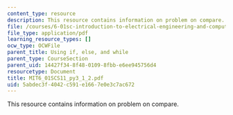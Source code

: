 ```yaml
---
content_type: resource
description: This resource contains information on problem on compare.
file: /courses/6-01sc-introduction-to-electrical-engineering-and-computer-science-i-spring-2011/5abdec3f4042c591e1667e0e3c7ac672_MIT6_01SCS11_py3_1_2.pdf
file_type: application/pdf
learning_resource_types: []
ocw_type: OCWFile
parent_title: Using if, else, and while
parent_type: CourseSection
parent_uid: 14427f34-8f48-0109-8fbb-e6ee945756d4
resourcetype: Document
title: MIT6_01SCS11_py3_1_2.pdf
uid: 5abdec3f-4042-c591-e166-7e0e3c7ac672
---
```

This resource contains information on problem on compare.

